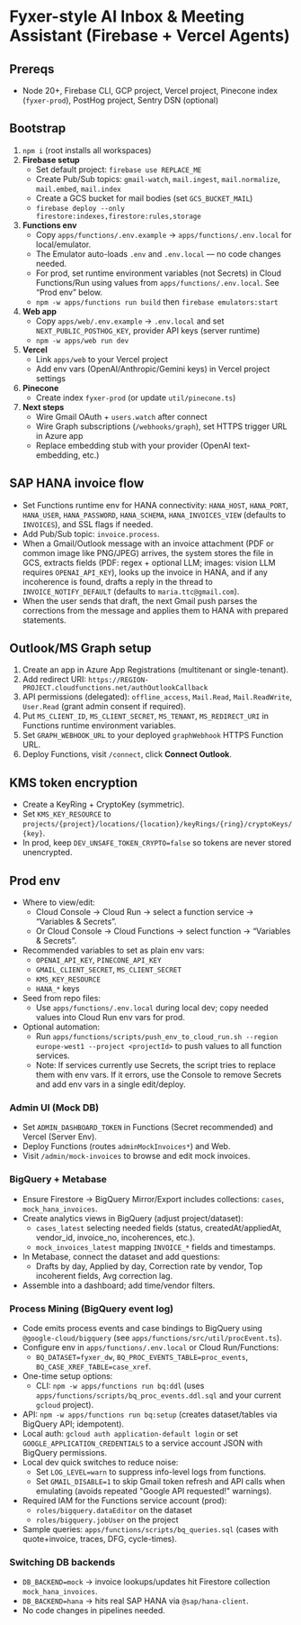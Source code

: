 # Fyxer-style AI Inbox & Meeting Assistant (Firebase + Vercel Agents)

## Prereqs
- Node 20+, Firebase CLI, GCP project, Vercel project, Pinecone index (`fyxer-prod`), PostHog project, Sentry DSN (optional)

## Bootstrap
1. `npm i` (root installs all workspaces)
2. **Firebase setup**
   - Set default project: `firebase use REPLACE_ME`
   - Create Pub/Sub topics: `gmail-watch`, `mail.ingest`, `mail.normalize`, `mail.embed`, `mail.index`
   - Create a GCS bucket for mail bodies (set `GCS_BUCKET_MAIL`)
   - `firebase deploy --only firestore:indexes,firestore:rules,storage`
3. **Functions env**
   - Copy `apps/functions/.env.example` → `apps/functions/.env.local` for local/emulator.
   - The Emulator auto-loads `.env` and `.env.local` — no code changes needed.
   - For prod, set runtime environment variables (not Secrets) in Cloud Functions/Run using values from `apps/functions/.env.local`. See “Prod env” below.
   - `npm -w apps/functions run build` then `firebase emulators:start`
4. **Web app**
   - Copy `apps/web/.env.example` → `.env.local` and set `NEXT_PUBLIC_POSTHOG_KEY`, provider API keys (server runtime)
   - `npm -w apps/web run dev`
5. **Vercel**
   - Link `apps/web` to your Vercel project
   - Add env vars (OpenAI/Anthropic/Gemini keys) in Vercel project settings
6. **Pinecone**
   - Create index `fyxer-prod` (or update `util/pinecone.ts`)
7. **Next steps**
   - Wire Gmail OAuth + `users.watch` after connect
   - Wire Graph subscriptions (`/webhooks/graph`), set HTTPS trigger URL in Azure app
   - Replace embedding stub with your provider (OpenAI text-embedding, etc.)

## SAP HANA invoice flow
- Set Functions runtime env for HANA connectivity: `HANA_HOST`, `HANA_PORT`, `HANA_USER`, `HANA_PASSWORD`, `HANA_SCHEMA`, `HANA_INVOICES_VIEW` (defaults to `INVOICES`), and SSL flags if needed.
- Add Pub/Sub topic: `invoice.process`.
- When a Gmail/Outlook message with an invoice attachment (PDF or common image like PNG/JPEG) arrives, the system stores the file in GCS, extracts fields (PDF: regex + optional LLM; images: vision LLM requires `OPENAI_API_KEY`), looks up the invoice in HANA, and if any incoherence is found, drafts a reply in the thread to `INVOICE_NOTIFY_DEFAULT` (defaults to `maria.ttc@gmail.com`).
- When the user sends that draft, the next Gmail push parses the corrections from the message and applies them to HANA with prepared statements.

## Outlook/MS Graph setup
1. Create an app in Azure App Registrations (multitenant or single-tenant).
2. Add redirect URI: `https://REGION-PROJECT.cloudfunctions.net/authOutlookCallback`
3. API permissions (delegated): `offline_access`, `Mail.Read`, `Mail.ReadWrite`, `User.Read` (grant admin consent if required).
4. Put `MS_CLIENT_ID`, `MS_CLIENT_SECRET`, `MS_TENANT`, `MS_REDIRECT_URI` in Functions runtime environment variables.
5. Set `GRAPH_WEBHOOK_URL` to your deployed `graphWebhook` HTTPS Function URL.
6. Deploy Functions, visit `/connect`, click **Connect Outlook**.

## KMS token encryption
- Create a KeyRing + CryptoKey (symmetric).
- Set `KMS_KEY_RESOURCE` to `projects/{project}/locations/{location}/keyRings/{ring}/cryptoKeys/{key}`.
- In prod, keep `DEV_UNSAFE_TOKEN_CRYPTO=false` so tokens are never stored unencrypted.

## Prod env
- Where to view/edit:
  - Cloud Console → Cloud Run → select a function service → “Variables & Secrets”.
  - Or Cloud Console → Cloud Functions → select function → “Variables & Secrets”.
- Recommended variables to set as plain env vars:
  - `OPENAI_API_KEY`, `PINECONE_API_KEY`
  - `GMAIL_CLIENT_SECRET`, `MS_CLIENT_SECRET`
  - `KMS_KEY_RESOURCE`
  - `HANA_*` keys
- Seed from repo files:
  - Use `apps/functions/.env.local` during local dev; copy needed values into Cloud Run env vars for prod.
- Optional automation:
  - Run `apps/functions/scripts/push_env_to_cloud_run.sh --region europe-west1 --project <projectId>` to push values to all function services.
  - Note: If services currently use Secrets, the script tries to replace them with env vars. If it errors, use the Console to remove Secrets and add env vars in a single edit/deploy.

### Admin UI (Mock DB)
- Set `ADMIN_DASHBOARD_TOKEN` in Functions (Secret recommended) and Vercel (Server Env).
- Deploy Functions (routes `adminMockInvoices*`) and Web.
- Visit `/admin/mock-invoices` to browse and edit mock invoices.

### BigQuery + Metabase
- Ensure Firestore → BigQuery Mirror/Export includes collections: `cases`, `mock_hana_invoices`.
- Create analytics views in BigQuery (adjust project/dataset):
  - `cases_latest` selecting needed fields (status, createdAt/appliedAt, vendor_id, invoice_no, incoherences, etc.).
  - `mock_invoices_latest` mapping `INVOICE_*` fields and timestamps.
- In Metabase, connect the dataset and add questions:
  - Drafts by day, Applied by day, Correction rate by vendor, Top incoherent fields, Avg correction lag.
- Assemble into a dashboard; add time/vendor filters.

### Process Mining (BigQuery event log)
- Code emits process events and case bindings to BigQuery using `@google-cloud/bigquery` (see `apps/functions/src/util/procEvent.ts`).
- Configure env in `apps/functions/.env.local` or Cloud Run/Functions:
  - `BQ_DATASET=fyxer_dw`, `BQ_PROC_EVENTS_TABLE=proc_events`, `BQ_CASE_XREF_TABLE=case_xref`.
- One-time setup options:
  - CLI: `npm -w apps/functions run bq:ddl` (uses `apps/functions/scripts/bq_proc_events.ddl.sql` and your current `gcloud` project).
 - API: `npm -w apps/functions run bq:setup` (creates dataset/tables via BigQuery API; idempotent).
- Local auth: `gcloud auth application-default login` or set `GOOGLE_APPLICATION_CREDENTIALS` to a service account JSON with BigQuery permissions.
- Local dev quick switches to reduce noise:
  - Set `LOG_LEVEL=warn` to suppress info-level logs from functions.
  - Set `GMAIL_DISABLE=1` to skip Gmail token refresh and API calls when emulating (avoids repeated "Google API requested!" warnings).
- Required IAM for the Functions service account (prod):
  - `roles/bigquery.dataEditor` on the dataset
  - `roles/bigquery.jobUser` on the project
- Sample queries: `apps/functions/scripts/bq_queries.sql` (cases with quote+invoice, traces, DFG, cycle-times).

### Switching DB backends
- `DB_BACKEND=mock` → invoice lookups/updates hit Firestore collection `mock_hana_invoices`.
- `DB_BACKEND=hana` → hits real SAP HANA via `@sap/hana-client`.
- No code changes in pipelines needed.
